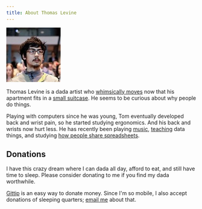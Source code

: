 ```yaml
---
title: About Thomas Levine
---
```

![A picture of Tom](/img/govlab-experiment.jpg)

<!-- http://www.nga.gov/exhibitions/2006/dada/cities/index.shtm -->
Thomas Levine is a dada artist who
[whimsically moves](https://github.com/tlevine/pal-public/blob/master/current)
now that his apartment fits in a [small suitcase](/!/stuff-2014-02).
He seems to be curious about why people do things.

Playing with computers since he was young, Tom eventually developed back and
wrist pain, so he started studying ergonomics. And his back and wrists now hurt less.
He has recently been playing [music](/music), [teaching](/teaching) data things,
and studying [how people share spreadsheets](/open-data).

## Donations
<!-- https://web.archive.org/web/20111007065304/http://vihart.com/vi/ -->
I have this crazy dream where I can dada all day, afford to eat,
and still have time to sleep. Please consider donating to me if you find
my dada worthwhile.

[Gittip](https://www.gittip.com/thomaslevine) is an easy way to donate money.
Since I'm so mobile, I also accept donations of sleeping quarters;
[email me](mailto:_@thomaslevine.com) about that.
